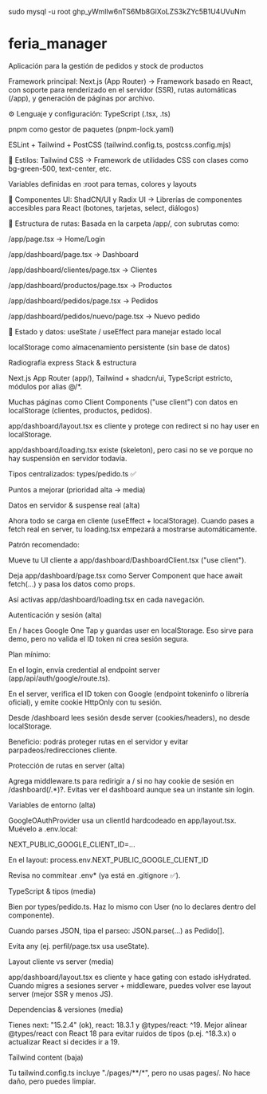 sudo mysql -u root
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

# feria_manager
Aplicación para la gestión de pedidos y stock de productos

 Framework principal:
Next.js (App Router)
→ Framework basado en React, con soporte para renderizado en el servidor (SSR), rutas automáticas (/app), y generación de páginas por archivo.

⚙️ Lenguaje y configuración:
TypeScript (.tsx, .ts)

pnpm como gestor de paquetes (pnpm-lock.yaml)

ESLint + Tailwind + PostCSS (tailwind.config.ts, postcss.config.mjs)

🎨 Estilos:
Tailwind CSS
→ Framework de utilidades CSS con clases como bg-green-500, text-center, etc.

Variables definidas en :root para temas, colores y layouts

🧩 Componentes UI:
ShadCN/UI y Radix UI
→ Librerías de componentes accesibles para React (botones, tarjetas, select, diálogos)

📁 Estructura de rutas:
Basada en la carpeta /app/, con subrutas como:

/app/page.tsx → Home/Login

/app/dashboard/page.tsx → Dashboard

/app/dashboard/clientes/page.tsx → Clientes

/app/dashboard/productos/page.tsx → Productos

/app/dashboard/pedidos/page.tsx → Pedidos

/app/dashboard/pedidos/nuevo/page.tsx → Nuevo pedido

🧪 Estado y datos:
useState / useEffect para manejar estado local

localStorage como almacenamiento persistente (sin base de datos)

Radiografía express
Stack & estructura

Next.js App Router (app/), Tailwind + shadcn/ui, TypeScript estricto, módulos por alias @/*.

Muchas páginas como Client Components ("use client") con datos en localStorage (clientes, productos, pedidos).

app/dashboard/layout.tsx es cliente y protege con redirect si no hay user en localStorage.

app/dashboard/loading.tsx existe (skeleton), pero casi no se ve porque no hay suspensión en servidor todavía.

Tipos centralizados: types/pedido.ts ✅

Puntos a mejorar (prioridad alta → media)

Datos en servidor & suspense real (alta)

Ahora todo se carga en cliente (useEffect + localStorage). Cuando pases a fetch real en server, tu loading.tsx empezará a mostrarse automáticamente.

Patrón recomendado:

Mueve tu UI cliente a app/dashboard/DashboardClient.tsx ("use client").

Deja app/dashboard/page.tsx como Server Component que hace await fetch(...) y pasa los datos como props.

Así activas app/dashboard/loading.tsx en cada navegación.

Autenticación y sesión (alta)

En / haces Google One Tap y guardas user en localStorage. Eso sirve para demo, pero no valida el ID token ni crea sesión segura.

Plan mínimo:

En el login, envía credential al endpoint server (app/api/auth/google/route.ts).

En el server, verifica el ID token con Google (endpoint tokeninfo o librería oficial), y emite cookie HttpOnly con tu sesión.

Desde /dashboard lees sesión desde server (cookies/headers), no desde localStorage.

Beneficio: podrás proteger rutas en el servidor y evitar parpadeos/redirecciones cliente.

Protección de rutas en server (alta)

Agrega middleware.ts para redirigir a / si no hay cookie de sesión en /dashboard(/.*)?. Evitas ver el dashboard aunque sea un instante sin login.

Variables de entorno (alta)

GoogleOAuthProvider usa un clientId hardcodeado en app/layout.tsx. Muévelo a .env.local:

NEXT_PUBLIC_GOOGLE_CLIENT_ID=...

En el layout: process.env.NEXT_PUBLIC_GOOGLE_CLIENT_ID

Revisa no commitear .env* (ya está en .gitignore ✅).

TypeScript & tipos (media)

Bien por types/pedido.ts. Haz lo mismo con User (no lo declares dentro del componente).

Cuando parses JSON, tipa el parseo: JSON.parse(...) as Pedido[].

Evita any (ej. perfil/page.tsx usa useState<any>).

Layout cliente vs server (media)

app/dashboard/layout.tsx es cliente y hace gating con estado isHydrated.
Cuando migres a sesiones server + middleware, puedes volver ese layout server (mejor SSR y menos JS).

Dependencias & versiones (media)

Tienes next: "15.2.4" (ok), react: 18.3.1 y @types/react: ^19.
Mejor alinear @types/react con React 18 para evitar ruidos de tipos (p.ej. ^18.3.x) o actualizar React si decides ir a 19.

Tailwind content (baja)

Tu tailwind.config.ts incluye "./pages/**/*", pero no usas pages/. No hace daño, pero puedes limpiar.